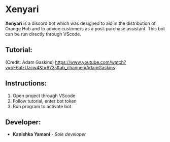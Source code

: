 # Xenyari
**Xenyari** is a discord bot which was designed to aid in the distribution of Orange Hub and to advice customers as a post-purchase assistant. This bot can be run directly through VScode.
## Tutorial:
(Credit: Adam Gaskins)
https://www.youtube.com/watch?v=oE6alzUzcw4&t=673s&ab_channel=AdamGaskins
## Instructions:
1. Open project through VScode
2. Follow tutorial, enter bot token
3. Run program to activate bot
## Developer:
- **Kanishka Yamani** - *Sole developer*  
